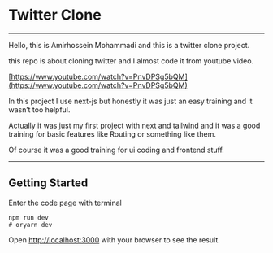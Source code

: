 # Twitter Clone

---

Hello, this is Amirhossein Mohammadi and this is a twitter clone project.

this repo is about cloning twitter and I almost code it from youtube video.

[https://www.youtube.com/watch?v=PnvDPSg5bQM](https://www.youtube.com/watch?v=PnvDPSg5bQM)

In this project I use next-js but honestly it was just an easy training and it wasn’t too helpful.

Actually it was just my first project with next and tailwind and it was a good training for basic features like Routing or something like them.

Of course it was a good training for ui coding and frontend stuff.

---

## **Getting Started**

Enter the code page with terminal

```
npm run dev
# oryarn dev

```

Open [http://localhost:3000](http://localhost:3000/) with your browser to see the result.
